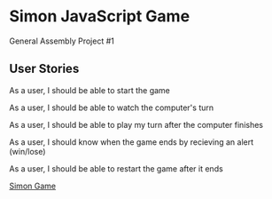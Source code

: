 <h1>Simon JavaScript Game</h1>

General Assembly Project #1

<h2>User Stories</h2>

As a user, I should be able to start the game

As a user, I should be able to watch the computer's turn

As a user, I should be able to play my turn after the computer finishes

As a user, I should know when the game ends by recieving an alert (win/lose)

As a user, I should be able to restart the game after it ends

[Simon Game](https://keith-levine.github.io/)
